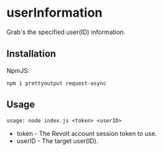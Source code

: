 # userInformation
Grab's the specified user(ID) information.

## Installation
NpmJS:
```
npm i prettyoutput request-async
```

## Usage
```
usage: node index.js <token> <userID>
```

- token - The Revolt account session token to use.
- userID - The target user(ID).